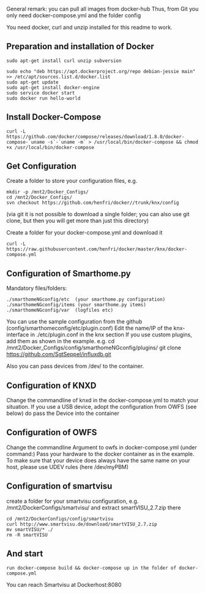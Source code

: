 General remark:
you can pull all images from docker-hub
Thus, from Git you only need docker-compose.yml and the folder config

You need docker, curl and unzip installed for this readme to work.
## Preparation and installation of Docker ## 
```   
sudo apt-get install curl unzip subversion

sudo echo "deb https://apt.dockerproject.org/repo debian-jessie main" >> /etc/apt/sources.list.d/docker.list
sudo apt-get update 
sudo apt-get install docker-engine
sudo service docker start
sudo docker run hello-world
```

## Install Docker-Compose
```
curl -L https://github.com/docker/compose/releases/download/1.8.0/docker-compose-`uname -s`-`uname -m` > /usr/local/bin/docker-compose && chmod +x /usr/local/bin/docker-compose
```

## Get Configuration
Create a folder to store your configuration files, e.g. 
```
mkdir -p /mnt2/Docker_Configs/
cd /mnt2/Docker_Configs/
svn checkout https://github.com/henfri/docker//trunk/knx/config
``` 
(via git it is not possible to download a single folder; you can also use git clone, but then you will get more than just this directory)


Create a folder for your docker-compose.yml and download it
```
curl -L https://raw.githubusercontent.com/henfri/docker/master/knx/docker-compose.yml
```

## Configuration of Smarthome.py
Mandatory files/folders:
```
./smarthomeNGconfig/etc  (your smarthome.py configuration)
./smarthomeNGconfig/items (your smarthome.py items)
./smarthomeNGconfig/var  (logfiles etc)
```

You can use the sample configuration from the github (config/smarthomeconfig/etc/plugin.conf)
Edit the name/IP of the knx-interface in ./etc/plugin.conf in the knx section
If you use custom plugins, add them as shown in the example. 
e.g. 
cd /mnt2/Docker_Configs/config/smarthomeNGconfig/plugins/
git clone https://github.com/SgtSeppel/influxdb.git


Also you can pass devices from /dev/ to the container.



## Configuration of KNXD
Change the commandline of knxd in the docker-compose.yml to match your situation. If you use a USB device, adopt the configuration from OWFS (see below) do pass the Device into the container


## Configuration of OWFS
Change the commandline Argument to owfs in docker-compose.yml (under command:)
Pass your hardware to the docker container as in the example.
To make sure that your device does always have the same name on your host, please use UDEV rules (here /dev/myPBM)

            
## Configuration of smartvisu
create a folder for your smartvisu configuration, e.g. /mnt2/DockerConfigs/smartvisu/ and extract smartVISU_2.7.zip there
```
cd /mnt2/DockerConfigs/config/smartvisu
curl http://www.smartvisu.de/download/smartVISU_2.7.zip
mv smartVISU/* ./
rm -R smartVISU
```

## And start
```
run docker-compose build && docker-compose up in the folder of docker-compose.yml
```

You can reach Smartvisu at Dockerhost:8080
